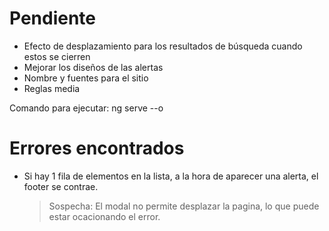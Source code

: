 # Pendiente

- Efecto de desplazamiento para los resultados de búsqueda cuando estos se cierren
- Mejorar los diseños de las alertas
- Nombre y fuentes para el sitio
- Reglas media

Comando para ejecutar: ng serve --o

# Errores encontrados

- Si hay 1 fila de elementos en la lista, a la hora de aparecer una alerta, el footer se contrae.
    > Sospecha: El modal no permite desplazar la pagina, lo que puede estar ocacionando el error.